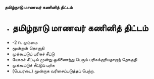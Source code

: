 **தமிழ்நாடு மாணவர் கணினித் திட்டம்**
- # தமிழ்நாடு மாணவர் கணினித் திட்டம்
- -2 n. மும்மை
- மூன்றன் தொகுதி
- முக்கூட்டுப் பரிசுச் சீட்டு
- யோகச் சீட்டில் மூன்று ஒகிணைந்து பெரும் பரிசுக்குரியதாகுந் தொகுதி
- முக்கூட்டுச் சீட்டுப் பரிசு
- (பெயரடை) மூன்றாக வரிசைப்படுத்தப் பெற்ற.

